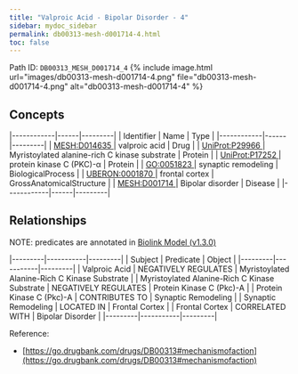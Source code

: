```yaml
---
title: "Valproic Acid - Bipolar Disorder - 4"
sidebar: mydoc_sidebar
permalink: db00313-mesh-d001714-4.html
toc: false 
---
```



Path ID: `DB00313_MESH_D001714_4`
{% include image.html url="images/db00313-mesh-d001714-4.png" file="db00313-mesh-d001714-4.png" alt="db00313-mesh-d001714-4" %}

## Concepts

|------------|------|---------|
| Identifier | Name | Type    |
|------------|------|---------|
| <a href="https://identifiers.org/MESH:D014635">MESH:D014635 </a> | valproic acid | Drug |
| <a href="https://identifiers.org/UniProt:P29966">UniProt:P29966 </a> | Myristoylated alanine-rich C kinase substrate | Protein |
| <a href="https://identifiers.org/UniProt:P17252">UniProt:P17252 </a> | protein kinase C (PKC)-α | Protein |
| <a href="https://identifiers.org/GO:0051823">GO:0051823 </a> | synaptic remodeling | BiologicalProcess |
| <a href="https://identifiers.org/UBERON:0001870">UBERON:0001870 </a> | frontal cortex | GrossAnatomicalStructure |
| <a href="https://identifiers.org/MESH:D001714">MESH:D001714 </a> | Bipolar disorder | Disease |
|------------|------|---------|

## Relationships


NOTE: predicates are annotated in <a href="https://github.com/biolink/biolink-model/releases/tag/v1.3.0">Biolink Model (v1.3.0)</a>

|---------|-----------|---------|
| Subject | Predicate | Object  |
|---------|-----------|---------|
| Valproic Acid | NEGATIVELY REGULATES | Myristoylated Alanine-Rich C Kinase Substrate |
| Myristoylated Alanine-Rich C Kinase Substrate | NEGATIVELY REGULATES | Protein Kinase C (Pkc)-Α |
| Protein Kinase C (Pkc)-Α | CONTRIBUTES TO | Synaptic Remodeling |
| Synaptic Remodeling | LOCATED IN | Frontal Cortex |
| Frontal Cortex | CORRELATED WITH | Bipolar Disorder |
|---------|-----------|---------|

Reference: 
  - [https://go.drugbank.com/drugs/DB00313#mechanismofaction](https://go.drugbank.com/drugs/DB00313#mechanismofaction)
